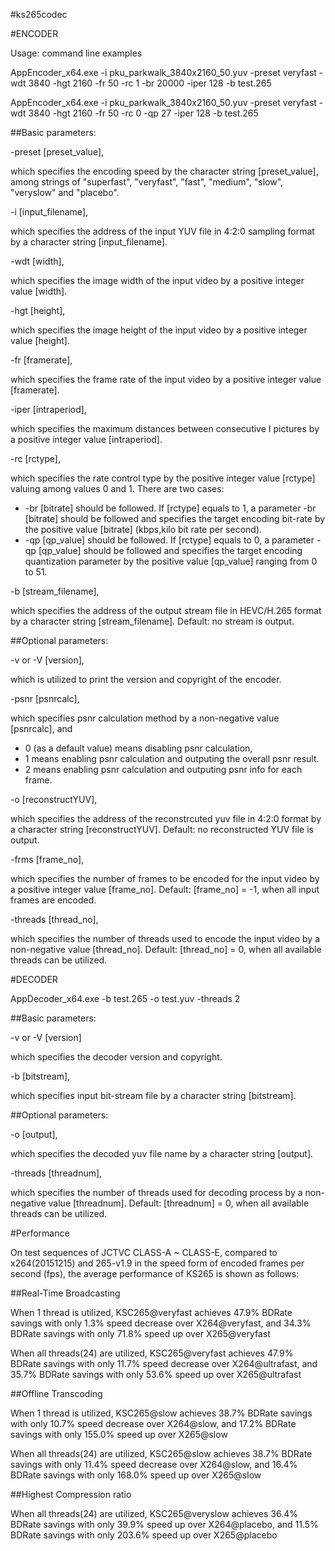 #ks265codec

#ENCODER

Usage: command line examples

AppEncoder_x64.exe -i pku_parkwalk_3840x2160_50.yuv -preset veryfast -wdt 3840 -hgt 2160 -fr 50 -rc 1 -br 20000 -iper 128 -b test.265

AppEncoder_x64.exe -i pku_parkwalk_3840x2160_50.yuv -preset veryfast -wdt 3840 -hgt 2160 -fr 50 -rc 0 -qp 27 -iper 128 -b test.265
 
##Basic parameters:

-preset [preset_value], 

which specifies the encoding speed by the character string [preset_value], among strings of "superfast", "veryfast", "fast", "medium", "slow", "veryslow" and "placebo".

-i [input_filename], 

which specifies the address of the input YUV file in 4:2:0 sampling format by a character string [input_filename].

-wdt [width], 

which specifies the image width of the input video by a positive integer value [width]. 

-hgt [height], 

which specifies the image height of the input video by a positive integer value [height].

-fr [framerate], 

which specifies the frame rate of the input video by a positive integer value [framerate].

-iper [intraperiod], 

which specifies the maximum distances between consecutive I pictures by a positive integer value [intraperiod].

-rc [rctype], 

which specifies the rate control type by the positive integer value [rctype] valuing among values 0 and 1. There are two cases:
* -br [bitrate] should be followed. If [rctype] equals to 1, a parameter -br [bitrate] should be followed and specifies the target encoding bit-rate by the positive value [bitrate] (kbps,kilo bit rate per second). 
* -qp [qp_value] should be followed. If [rctype] equals to 0, a parameter -qp [qp_value] should be followed and specifies the target encoding quantization parameter by the positive value [qp_value] ranging from 0 to 51. 

-b [stream_filename], 

which specifies the address of the output stream file in HEVC/H.265 format by a character string [stream_filename]. Default: no stream is output.


##Optional parameters:

-v or -V [version],

which is utilized to print the version and copyright of the encoder.

-psnr [psnrcalc],

which specifies psnr calculation method by a non-negative value [psnrcalc], and
* 0 (as a default value) means disabling psnr calculation,
* 1 means enabling psnr calculation and outputing the overall psnr result. 
* 2 means enabling psnr calculation and outputing psnr info for each frame.

-o [reconstructYUV], 

which specifies the address of the reconstrcuted yuv file in 4:2:0 format by a character string [reconstructYUV]. Default: no reconstructed YUV file is output.

-frms [frame_no], 

which specifies the number of frames to be encoded for the input video by a positive integer value [frame_no]. Default: [frame_no] = -1, when all input frames are encoded.

-threads [thread_no], 

which specifies the number of threads used to encode the input video by a non-negative value [thread_no]. Default: [thread_no] = 0, when all available threads can be utilized.

#DECODER

AppDecoder_x64.exe -b test.265 -o test.yuv -threads 2

##Basic parameters:

-v or -V [version]

which specifies the decoder version and copyright.

-b [bitstream],

which specifies input bit-stream file by a character string [bitstream].


##Optional parameters:

-o [output],

which specifies the decoded yuv file name by a character string [output].

-threads [threadnum],

which specifies the number of threads used for decoding process by a non-negative value [threadnum]. Default: [threadnum] = 0, when all available threads can be utilized.


#Performance

On test sequences of JCTVC CLASS-A ~ CLASS-E, compared to x264(20151215) and 265-v1.9 in the speed form of encoded frames per second (fps), the average performance of KS265 is shown as follows:


##Real-Time Broadcasting

When 1 thread is utilized, KSC265@veryfast achieves 47.9% BDRate savings with only 1.3% speed decrease over X264@veryfast, and 34.3% BDRate savings with only 71.8% speed up over X265@veryfast

When all threads(24) are utilized, KSC265@veryfast achieves 47.9% BDRate savings with only 11.7% speed decrease over X264@ultrafast, and 35.7% BDRate savings with only 53.6% speed up over X265@ultrafast


##Offline Transcoding

When 1 thread is utilized, KSC265@slow achieves 38.7% BDRate savings with only 10.7% speed decrease over X264@slow, and 17.2% BDRate savings with only 155.0% speed up over X265@slow

When all threads(24) are utilized, KSC265@slow achieves 38.7% BDRate savings with only 11.4% speed decrease over X264@slow, and 16.4% BDRate savings with only 168.0% speed up over X265@slow


##Highest Compression ratio

When all threads(24) are utilized, KSC265@veryslow achieves 36.4% BDRate savings with only 39.9% speed up over X264@placebo, and 11.5% BDRate savings with only 203.6% speed up over X265@placebo
